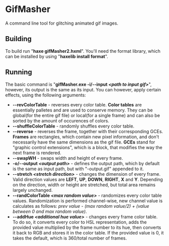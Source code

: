# GifMasher
A command line tool for glitching animated gif images.

## Building
To build run "__haxe gifMasher2.hxml__".
You'll need the format library, which can be installed by using "__haxelib install format__".

## Running
The basic command is "__gifMasher.exe -i/--input *\<path to input gif\>*__", however, its output is the same as its input. You can however, apply certain effects, using the following arguments:
* __--revColorTable__ - reverses every color table. __Color tables__ are essentially palletes and are used to conserve memory. They can be global(for the entire gif file) or local(for a single frame) and can also be sorted by the amount of occurences of colors.
* __--shuffleColorTable__ - randomly shuffles every color table.
* __--reverse__ - reverses the frame, together with their corresponding GCEs. __Frames__ are rectangles, which contain new pixel information, and don't necessarily have the same dimensions as the gif file. __GCEs__ stand for "graphic control extensions", which is a block, that modifies the way the next frame is rendered.
* __--swapWH__ - swaps width and height of every frame.
* __-o/--output *\<output path\>*__ - defines the output path, which by default is the same as input path, but with "-output.gif" appended to it.
* __--stretch *\<stretch direction\>*__ - changes the dimension of every frame. Valid direction values are __LEFT__, __UP__, __DOWN__, __RIGHT__, __X__ and __Y__. Depending on the direction, width or height are stretched, but total area remains largely unchanged.
* __--randColorTable *\<max random value\>*__ - randomizes every color table values. Randomization is performed channel-wise, new channel value is calculates as follows: *prev value - (max random value/2) + (value between 0 and max random value)*.
* __--addHue *\<additional hue value\>*__ - changes every frame color table. To do so, it converts every color to HSL representation, adds the provided value multiplied by the frame number to its hue, then converts it back to RGB and stores it in the color table. If the provided value is 0, it takes the default, which is 360/total number of frames.